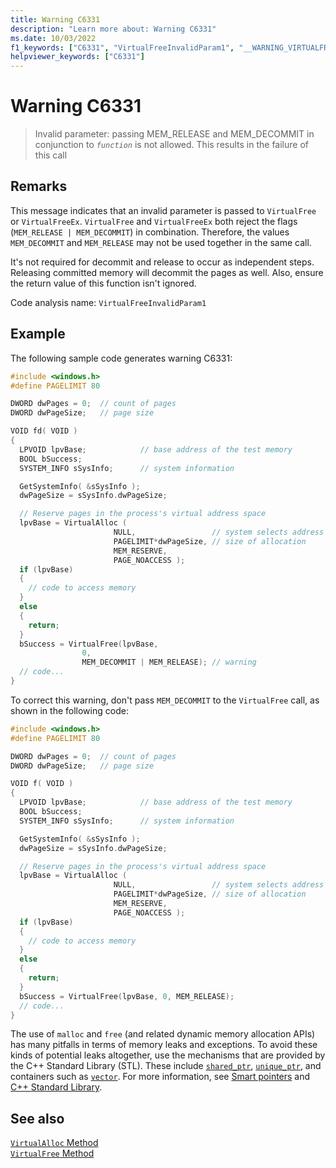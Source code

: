 ```yaml
---
title: Warning C6331
description: "Learn more about: Warning C6331"
ms.date: 10/03/2022
f1_keywords: ["C6331", "VirtualFreeInvalidParam1", "__WARNING_VIRTUALFREEINVALIDPARAM1"]
helpviewer_keywords: ["C6331"]
---
```

# Warning C6331

> Invalid parameter: passing MEM_RELEASE and MEM_DECOMMIT in conjunction to *`function`* is not allowed. This results in the failure of this call

## Remarks

This message indicates that an invalid parameter is passed to `VirtualFree` or `VirtualFreeEx`. `VirtualFree` and `VirtualFreeEx` both reject the flags (`MEM_RELEASE | MEM_DECOMMIT`) in combination. Therefore, the values `MEM_DECOMMIT` and `MEM_RELEASE` may not be used together in the same call.

It's not required for decommit and release to occur as independent steps. Releasing committed memory will decommit the pages as well. Also, ensure the return value of this function isn't ignored.

Code analysis name: `VirtualFreeInvalidParam1`

## Example

The following sample code generates warning C6331:

```cpp
#include <windows.h>
#define PAGELIMIT 80

DWORD dwPages = 0;  // count of pages
DWORD dwPageSize;   // page size

VOID fd( VOID )
{
  LPVOID lpvBase;            // base address of the test memory
  BOOL bSuccess;
  SYSTEM_INFO sSysInfo;      // system information

  GetSystemInfo( &sSysInfo );
  dwPageSize = sSysInfo.dwPageSize;

  // Reserve pages in the process's virtual address space
  lpvBase = VirtualAlloc (
                       NULL,                 // system selects address
                       PAGELIMIT*dwPageSize, // size of allocation
                       MEM_RESERVE,
                       PAGE_NOACCESS );
  if (lpvBase)
  {
    // code to access memory
  }
  else
  {
    return;
  }
  bSuccess = VirtualFree(lpvBase,
                0,
                MEM_DECOMMIT | MEM_RELEASE); // warning
  // code...
}
```

To correct this warning, don't pass `MEM_DECOMMIT` to the `VirtualFree` call, as shown in the following code:

```cpp
#include <windows.h>
#define PAGELIMIT 80

DWORD dwPages = 0;  // count of pages
DWORD dwPageSize;   // page size

VOID f( VOID )
{
  LPVOID lpvBase;            // base address of the test memory
  BOOL bSuccess;
  SYSTEM_INFO sSysInfo;      // system information

  GetSystemInfo( &sSysInfo );
  dwPageSize = sSysInfo.dwPageSize;

  // Reserve pages in the process's virtual address space
  lpvBase = VirtualAlloc (
                       NULL,                 // system selects address
                       PAGELIMIT*dwPageSize, // size of allocation
                       MEM_RESERVE,
                       PAGE_NOACCESS );
  if (lpvBase)
  {
    // code to access memory
  }
  else
  {
    return;
  }
  bSuccess = VirtualFree(lpvBase, 0, MEM_RELEASE);
  // code...
}
```

The use of `malloc` and `free` (and related dynamic memory allocation APIs) has many pitfalls in terms of memory leaks and exceptions. To avoid these kinds of potential leaks altogether, use the mechanisms that are provided by the C++ Standard Library (STL). These include [`shared_ptr`](../standard-library/shared-ptr-class.md), [`unique_ptr`](../standard-library/unique-ptr-class.md), and containers such as [`vector`](../standard-library/vector.md). For more information, see [Smart pointers](../cpp/smart-pointers-modern-cpp.md) and [C++ Standard Library](../standard-library/cpp-standard-library-reference.md).

## See also

[`VirtualAlloc` Method](/dotnet/framework/unmanaged-api/hosting/ihostmemorymanager-virtualalloc-method)\
[`VirtualFree` Method](/dotnet/framework/unmanaged-api/hosting/ihostmemorymanager-virtualfree-method)
